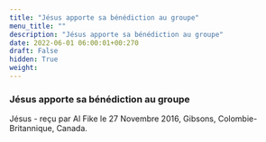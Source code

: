 ```yaml
---
title: "Jésus apporte sa bénédiction au groupe"
menu_title: ""
description: "Jésus apporte sa bénédiction au groupe"
date: 2022-06-01 06:00:01+00:270
draft: False
hidden: True
weight:
---
```

### Jésus apporte sa bénédiction au groupe

Jésus - reçu par Al Fike le 27 Novembre 2016, Gibsons, Colombie-Britannique, Canada.



